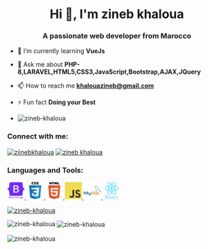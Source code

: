 <h1 align="center">Hi 👋, I'm zineb khaloua</h1>
<h3 align="center">A passionate web developer from Marocco</h3>


- 🌱 I’m currently learning **VueJs**

- 💬 Ask me about **PHP-8,LARAVEL,HTML5,CSS3,JavaScript,Bootstrap,AJAX,JQuery**

- 📫 How to reach me **khalouazineb@gmail.com**

- ⚡ Fun fact **Doing your Best**
  
- <p align="left"> <img src="https://komarev.com/ghpvc/?username=zineb-khaloua&label=Profile%20views&color=0e75b6&style=flat" alt="zineb-khaloua" /> </p>


<h3 align="left">Connect with me:</h3>
<p align="left">
<a href="https://twitter.com/ziinebkhaloua" target="blank"><img align="center" src="https://raw.githubusercontent.com/rahuldkjain/github-profile-readme-generator/master/src/images/icons/Social/twitter.svg" alt="ziinebkhaloua" height="30" width="40" /></a>
<a href="https://linkedin.com/in/zineb khaloua" target="blank"><img align="center" src="https://raw.githubusercontent.com/rahuldkjain/github-profile-readme-generator/master/src/images/icons/Social/linked-in-alt.svg" alt="zineb khaloua" height="30" width="40" /></a>
</p>



<h3 align="left">Languages and Tools:</h3>
<p align="left"> <a href="https://getbootstrap.com" target="_blank" rel="noreferrer"> <img src="https://raw.githubusercontent.com/devicons/devicon/master/icons/bootstrap/bootstrap-plain-wordmark.svg" alt="bootstrap" width="40" height="40"/> </a> <a href="https://www.w3schools.com/css/" target="_blank" rel="noreferrer"> <img src="https://raw.githubusercontent.com/devicons/devicon/master/icons/css3/css3-original-wordmark.svg" alt="css3" width="40" height="40"/> </a> <a href="https://www.w3.org/html/" target="_blank" rel="noreferrer"> <img src="https://raw.githubusercontent.com/devicons/devicon/master/icons/html5/html5-original-wordmark.svg" alt="html5" width="40" height="40"/> </a> <a href="https://developer.mozilla.org/en-US/docs/Web/JavaScript" target="_blank" rel="noreferrer"> <img src="https://raw.githubusercontent.com/devicons/devicon/master/icons/javascript/javascript-original.svg" alt="javascript" width="40" height="40"/> </a> <a href="https://www.mysql.com/" target="_blank" rel="noreferrer"> <img src="https://raw.githubusercontent.com/devicons/devicon/master/icons/mysql/mysql-original-wordmark.svg" alt="mysql" width="40" height="40"/> </a> <a href="https://reactjs.org/" target="_blank" rel="noreferrer"> <img src="https://raw.githubusercontent.com/devicons/devicon/master/icons/react/react-original-wordmark.svg" alt="react" width="40" height="40"/> </a>  </p>
<p align="left"> <a href="https://github.com/ryo-ma/github-profile-trophy"><img src="https://github-profile-trophy.vercel.app/?username=zineb-khaloua" alt="zineb-khaloua" /></a> </p>

<p><img align="left" src="https://github-readme-stats.vercel.app/api/top-langs?username=zineb-khaloua&show_icons=true&locale=en&layout=compact" alt="zineb-khaloua" /></p>

<p>&nbsp;<img align="center" src="https://github-readme-stats.vercel.app/api?username=zineb-khaloua&show_icons=true&locale=en" alt="zineb-khaloua" /></p>

<p><img align="center" src="https://github-readme-streak-stats.herokuapp.com/?user=zineb-khaloua&" alt="zineb-khaloua" /></p>

